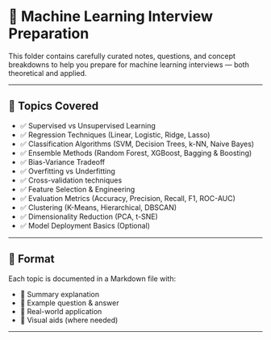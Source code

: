 # 🤖 Machine Learning Interview Preparation

This folder contains carefully curated notes, questions, and concept breakdowns to help you prepare for machine learning interviews — both theoretical and applied.

---

## 📘 Topics Covered

- ✅ Supervised vs Unsupervised Learning
- ✅ Regression Techniques (Linear, Logistic, Ridge, Lasso)
- ✅ Classification Algorithms (SVM, Decision Trees, k-NN, Naive Bayes)
- ✅ Ensemble Methods (Random Forest, XGBoost, Bagging & Boosting)
- ✅ Bias-Variance Tradeoff
- ✅ Overfitting vs Underfitting
- ✅ Cross-validation techniques
- ✅ Feature Selection & Engineering
- ✅ Evaluation Metrics (Accuracy, Precision, Recall, F1, ROC-AUC)
- ✅ Clustering (K-Means, Hierarchical, DBSCAN)
- ✅ Dimensionality Reduction (PCA, t-SNE)
- ✅ Model Deployment Basics (Optional)

---

## 🧠 Format

Each topic is documented in a Markdown file with:

- 🔹 Summary explanation
- 🔹 Example question & answer
- 🔹 Real-world application
- 🔹 Visual aids (where needed)

---
